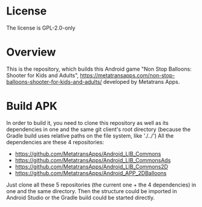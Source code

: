 # License

The license is GPL-2.0-only

# Overview

This is the repository, which builds this Android game "Non Stop Balloons: Shooter for Kids and Adults", https://metatransapps.com/non-stop-balloons-shooter-for-kids-and-adults/ developed by Metatrans Apps.

# Build APK

In order to build it, you need to clone this repository as well as its dependencies in one and the same git client's root directory (because the Gradle build uses relative paths on the file system, like './../')
All the dependencies are these 4 repositories:
  -  https://github.com/MetatransApps/Android_LIB_Commons
  -  https://github.com/MetatransApps/Android_LIB_CommonsAds
  -  https://github.com/MetatransApps/Android_LIB_Commons2D
  -  https://github.com/MetatransApps/Android_APP_2DBalloons

Just clone all these 5 repositories (the current one + the 4 dependencies) in one and the same directory.
Then the structure could be imported in Android Studio or the Gradle build could be started directly.
